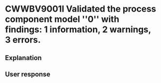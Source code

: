 # CWWBV9001I Validated the process component model ''0'' with findings: 1 information, 2 warnings, 3 errors.

## Explanation

## User response